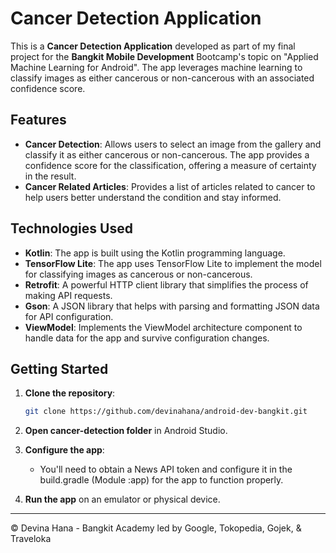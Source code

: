 # Cancer Detection Application

This is a **Cancer Detection Application** developed as part of my final project for the **Bangkit Mobile Development** Bootcamp's topic on "Applied Machine Learning for Android". The app leverages machine learning to classify images as either cancerous or non-cancerous with an associated confidence score. 

## Features

- **Cancer Detection**: Allows users to select an image from the gallery and classify it as either cancerous or non-cancerous. The app provides a confidence score for the classification, offering a measure of certainty in the result.
- **Cancer Related Articles**: Provides a list of articles related to cancer to help users better understand the condition and stay informed.

## Technologies Used

- **Kotlin**: The app is built using the Kotlin programming language.
- **TensorFlow Lite**: The app uses TensorFlow Lite to implement the model for classifying images as cancerous or non-cancerous.
- **Retrofit**: A powerful HTTP client library that simplifies the process of making API requests.
- **Gson**: A JSON library that helps with parsing and formatting JSON data for API configuration.
- **ViewModel**: Implements the ViewModel architecture component to handle data for the app and survive configuration changes.

## Getting Started

1. **Clone the repository**:
    ```bash
    git clone https://github.com/devinahana/android-dev-bangkit.git
    ```
2. **Open cancer-detection folder** in Android Studio.

3. **Configure the app**:
    - You'll need to obtain a News API token and configure it in the build.gradle (Module :app) for the app to function properly.

4. **Run the app** on an emulator or physical device.

***

© Devina Hana - Bangkit Academy led by Google, Tokopedia, Gojek, & Traveloka